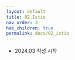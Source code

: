 ```yaml
---
layout: default
title: 02.Istio
nav_order: 3
has_children: true
permalink: docs/02_istio
---
```


* 2024.03 작성 시작

